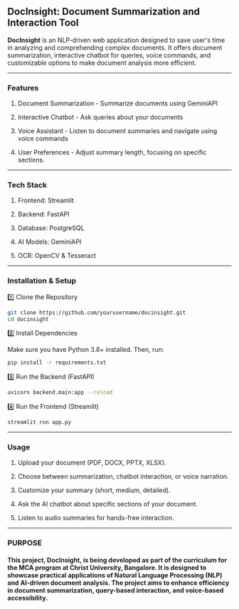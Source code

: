 ## DocInsight: Document Summarization and Interaction Tool

**DocInsight** is an NLP-driven web application designed to save user's time in analyzing and comprehending complex documents. It offers document summarization, interactive chatbot for queries, voice commands, and customizable options to make document analysis more efficient.

---

### Features

1. Document Summarization - Summarize documents using GeminiAPI

2. Interactive Chatbot - Ask queries about your documents

3. Voice Assistant - Listen to document summaries and navigate using voice commands

4. User Preferences - Adjust summary length, focusing on specific sections.

---

### Tech Stack

1. Frontend: Streamlit

2. Backend: FastAPI

3. Database: PostgreSQL

4. AI Models: GeminiAPI

5. OCR: OpenCV & Tesseract

---

### Installation & Setup

1️⃣ Clone the Repository
```bash
git clone https://github.com/yourusername/docinsight.git
cd docinsight
```

2️⃣ Install Dependencies

Make sure you have Python 3.8+ installed. Then, run:

```bash
pip install -r requirements.txt
```

3️⃣ Run the Backend (FastAPI)

```bash
uvicorn backend.main:app --reload
```

4️⃣ Run the Frontend (Streamlit)

```bash
streamlit run app.py
```

---

### Usage

1. Upload your document (PDF, DOCX, PPTX, XLSX).

2. Choose between summarization, chatbot interaction, or voice narration.

3. Customize your summary (short, medium, detailed).

4. Ask the AI chatbot about specific sections of your document.

5. Listen to audio summaries for hands-free interaction.

---

### PURPOSE

#### This project, DocInsight, is being developed as part of the curriculum for the MCA program at Christ University, Bangalore. It is designed to showcase practical applications of Natural Language Processing (NLP) and AI-driven document analysis. The project aims to enhance efficiency in document summarization, query-based interaction, and voice-based accessibility.
